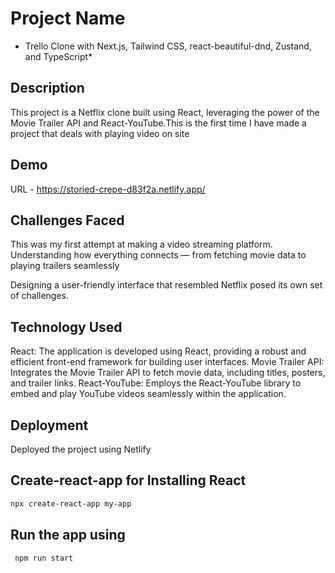 # Project Name

* Trello Clone with Next.js, Tailwind CSS, react-beautiful-dnd, Zustand, and TypeScript*

## Description

This project is a Netflix clone built using React, leveraging the power of the Movie Trailer API and React-YouTube.This is the first time I have made a project that deals with 
playing video on site
## Demo

URL - https://storied-crepe-d83f2a.netlify.app/

## Challenges Faced

This was my first attempt at making a video streaming platform. Understanding how everything connects — from fetching movie data to playing trailers seamlessly

Designing a user-friendly interface that resembled Netflix posed its own set of challenges.

## Technology Used
 React:  The application is developed using React, providing a robust and efficient front-end framework for building user interfaces.
Movie Trailer API: Integrates the Movie Trailer API to fetch movie data, including titles, posters, and trailer links.
React-YouTube: Employs the React-YouTube library to embed and play YouTube videos seamlessly within the application.

## Deployment
Deployed the project using Netlify

## Create-react-app for Installing React
```bash
npx create-react-app my-app
```

## Run the app using
```bash
 npm run start
```

